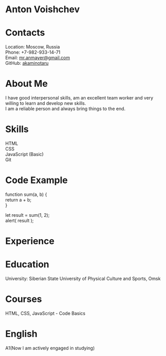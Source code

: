 # Anton Voishchev

# Contacts
Location: Moscow, Russia
<br> Phone: +7-982-933-14-71
<br> Email: mr.anmayer@gmail.com 
<br> GitHub: [akaminotaru](https://github.com/AkamiNotaru) 

# About Me
I have good interpersonal skills, am an excellent team worker and very willing to learn and develop new skills.
<br> I am a reliable person and always bring things to the end.

# Skills
HTML
<br> CSS
<br> JavaScript (Basic)
<br> Git

# Code Example
function sum(a, b) {
<br>  return a + b;
<br>}

let result = sum(1, 2);
<br>alert( result );

# Experience

# Education
University: Siberian State University of Physical Culture and Sports, Omsk

# Courses
HTML, CSS, JavaScript - Code Basics

# English
A1(Now I am actively engaged in studying)
